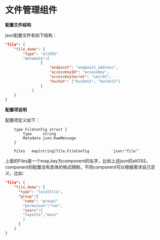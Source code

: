 # 文件管理组件

**配置文件结构**

json配置文件有如下结构：

```json
"file": {
    "file_demo": {
        "type": "aliOSS"
        "metadata":[
                {
                    "endpoint": "endpoint_address",
                    "accessKeyID": "accessKey",
                    "accessKeySecret": "secret",
                    "bucket": ["bucket1", "bucket2"]
                }
            ]
    }
}
```


**配置项说明**

配置项定义如下：

```golang
    type FileConfig struct {
	    Type     string
	    Metadata json.RawMessage
    }

    Files   map[string]file.FileConfig          `json:"file"`
```

上面的Files是一个map,key为component的名字，比如上述json的aliOSS，component的配置没有具体的格式限制，不同component可以根据需求自己定义，比如:

```json
"file": {
    "file_demo": {
      "type": "localFile",
      "group":{
        "name": "group1"
        "permisson":"rwx",
        "users":[
        "layotto","mosn"
        ]       
      }   
    }
}
```




